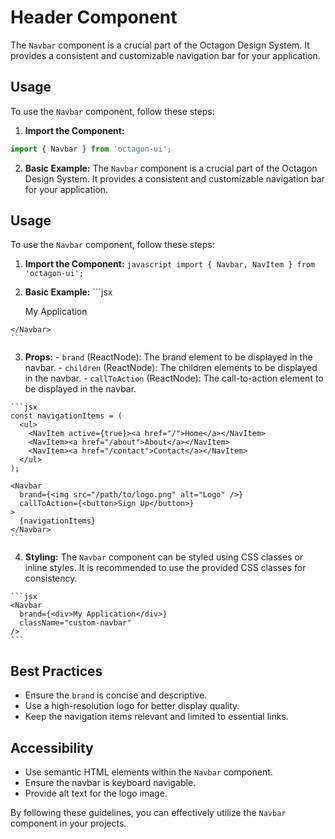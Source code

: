 # Header Component
The `Navbar` component is a crucial part of the Octagon Design System. It provides a consistent and customizable navigation bar for your application.

## Usage

To use the `Navbar` component, follow these steps:

1. **Import the Component:**
  ```javascript
  import { Navbar } from 'octagon-ui';
  ```

2. **Basic Example:**
  The `Navbar` component is a crucial part of the Octagon Design System. It provides a consistent and customizable navigation bar for your application.

  ## Usage

  To use the `Navbar` component, follow these steps:

  1. **Import the Component:**
    ```javascript
    import { Navbar, NavItem } from 'octagon-ui';
    ```

  2. **Basic Example:**
    ```jsx
    <Navbar>
      <div>My Application</div>
    </Navbar>
    ```

  3. **Props:**
    - `brand` (ReactNode): The brand element to be displayed in the navbar.
    - `children` (ReactNode): The children elements to be displayed in the navbar.
    - `callToAction` (ReactNode): The call-to-action element to be displayed in the navbar.

    ```jsx
    const navigationItems = (
      <ul>
        <NavItem active={true}><a href="/">Home</a></NavItem>
        <NavItem><a href="/about">About</a></NavItem>
        <NavItem><a href="/contact">Contact</a></NavItem>
      </ul>
    );

    <Navbar 
      brand={<img src="/path/to/logo.png" alt="Logo" />} 
      callToAction={<button>Sign Up</button>}
    >
      {navigationItems}
    </Navbar>
    ```

  4. **Styling:**
    The `Navbar` component can be styled using CSS classes or inline styles. It is recommended to use the provided CSS classes for consistency.

    ```jsx
    <Navbar 
      brand={<div>My Application</div>} 
      className="custom-navbar" 
    />
    ```

  ## Best Practices

  - Ensure the `brand` is concise and descriptive.
  - Use a high-resolution logo for better display quality.
  - Keep the navigation items relevant and limited to essential links.

  ## Accessibility

  - Use semantic HTML elements within the `Navbar` component.
  - Ensure the navbar is keyboard navigable.
  - Provide alt text for the logo image.

  By following these guidelines, you can effectively utilize the `Navbar` component in your projects.
